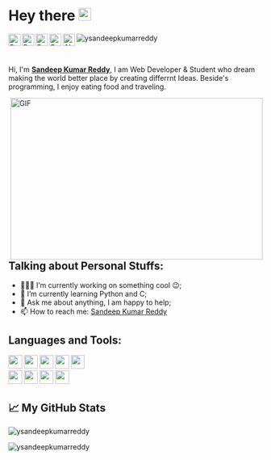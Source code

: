 # Hey there <img src="https://media.giphy.com/media/hvRJCLFzcasrR4ia7z/giphy.gif" width="25px">
<a href="https://discordapp.com/users/671039872458555392/">
  <img align="left" alt="Sandeep's Discord" width="24px" src="https://cdn.jsdelivr.net/npm/simple-icons@v3/icons/discord.svg" />
</a>
<a href="https://twitter.com/iamsandeep">
  <img align="left" alt="Sandeep Kumar Reddy | Twitter" width="24px" src="https://cdn.jsdelivr.net/npm/simple-icons@v3/icons/twitter.svg" />
</a>
<a href="https://www.linkedin.com/in/ysandeepkumarreddy/">
  <img align="left" alt="Sandeep's LinkdeIN" width="24px" src="https://cdn.jsdelivr.net/npm/simple-icons@v3/icons/linkedin.svg" />
</a>
<a href="https://t.me/ysandeepkumarreddy">
  <img align="left" alt="Sandepp's Telegram" width="24px" src="https://cdn.jsdelivr.net/npm/simple-icons@v3/icons/telegram.svg" />
</a>
<a href="https://www.instagram.com/ysandeepkumarreddy/">
  <img align="left" alt="Abhishek's Instagram" width="24px" src="https://cdn.jsdelivr.net/npm/simple-icons@v3/icons/instagram.svg" />
</a>

<p align="left"> <img src="https://komarev.com/ghpvc/?username=ysandeepkumarreddy&label=Profile%20views&color=0e75b6&style=flat" alt="ysandeepkumarreddy" /> </p>

<br/>

Hi, I'm **[Sandeep Kumar Reddy](https://www.ysandeep.me/)**, I am Web Developer & Student who dream making the world better place by creating differrnt Ideas. Beside's programming, I enjoy eating food and traveling.

  <img align="right" alt="GIF" src="https://github.com/abhisheknaiidu/abhisheknaiidu/blob/master/code.gif?raw=true" width="500" height="320" />
  
## Talking about Personal Stuffs:

- 👨🏽‍💻 I’m currently working on something cool :wink:;
- 🌱 I’m currently learning Python and C; 
- 💬 Ask me about anything, I am happy to help;
- 📫 How to reach me: [Sandeep Kumar Reddy](https://www.ysandeep.me/contact)


## Languages and Tools:

<code><a href="https://developer.mozilla.org/en-US/docs/Web/JavaScript" target="_blank"><img height="27" src="https://devicon.dev/devicon.git/icons/javascript/javascript-original.svg"></a></code>
<code><a href="https://www.w3schools.com/css/" target="_blank"><img height="27" src="https://devicon.dev/devicon.git/icons/css3/css3-original-wordmark.svg"></a></code>
<code><a href="https://www.w3.org/html/" target="_blank"><img height="27" src="https://devicon.dev/devicon.git/icons/html5/html5-original-wordmark.svg"></a></code>
<code><a href="https://www.w3schools.com/cpp/" target="_blank"><img height="27" src="https://devicon.dev/devicon.git/icons/cplusplus/cplusplus-original.svg"></a></code>
<code><a href="https://www.cprogramming.com/" target="_blank"><img height="27" src="https://devicon.dev/devicon.git/icons/c/c-original.svg"></a></code>
<code><a href="https://www.python.org" target="_blank"> <img height="27" src="https://devicons.github.io/devicon/devicon.git/icons/python/python-original.svg"></a></code>
<code><img height="27" src="https://devicon.dev/devicon.git/icons/git/git-original.svg"></a></code>
<code><a href="https://git-scm.com/" target="_blank"><img height="27" src="https://devicon.dev/devicon.git/icons/linux/linux-original.svg"></a></code>
<code><a href="https://www.gimp.org/" target="_blank"><img height="27" src="https://devicon.dev/devicon.git/icons/gimp/gimp-original-wordmark.svg"></a></code>


## 📈 My GitHub Stats
<p align="left"> <img src="https://github-readme-stats.vercel.app/api?username=ysandeepkumarreddy&show_icons=true&theme=gotham" alt="ysandeepkumarreddy" />
<p><img align="left" src="https://github-readme-stats.vercel.app/api/top-langs?username=ysandeepkumarreddy&show_icons=true&locale=en&layout=compact" alt="ysandeepkumarreddy" />




